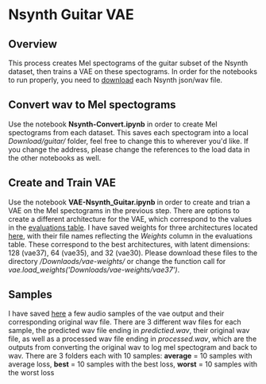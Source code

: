 # Nsynth Guitar VAE

## Overview
This process creates Mel spectograms of the guitar subset of the Nsynth dataset, then trains a VAE on these spectograms.
In order for the notebooks to run properly, you need to [download](https://magenta.tensorflow.org/datasets/nsynth#files) each Nsynth json/wav file.

## Convert wav to Mel spectograms
Use the notebook **Nsynth-Convert.ipynb** in order to create Mel spectograms from each dataset. 
This saves each spectogram into a local *Download/guitar/* folder, feel free to change this to wherever you'd like. 
If you change the address, please change the references to the load data in the other notebooks as well. 

## Create and Train VAE
Use the notebook **VAE-Nsynth_Guitar.ipynb** in order to create and trian a VAE on the Mel spectograms in the previous step. 
There are options to create a different architecture for the VAE, which correspond to the values in the [evaluations table](https://docs.google.com/spreadsheets/d/1qqgb4VIOz0YEg8GVdhi7kCllb62gEviTza2AdfUPOEA/edit?usp=sharing).
I have saved weights for three architectures located [here](https://drive.google.com/drive/folders/1BAkd8ViAsIUDWq8vsBOpceW28Vd75SQ1?usp=sharing), with their file names reflecting the _Weights_ column in the evaluations table. 
These correspond to the best architectures, with latent dimensions: 128 (vae37), 64 (vae35), and 32 (vae30). 
Please download these files to the directory */Downlaods/vae-weights/* or change the function call for *vae.load_weights('Downloads/vae-weights/vae37')*.

## Samples
I have saved [here](https://drive.google.com/drive/folders/1PL1AzyVl8lHLtSMjcBJaOa8mCcIPcdLJ?usp=sharing) a few audio samples of the vae output and their corresponding original wav file. There are 3 different wav files for each sample, the predicted wav file ending in _predictied.wav_, their original wav file, as well as a processed wav file ending in _processed.wav_, which are the outputs from converting the original wav to log mel spectogram and back to wav. 
There are 3 folders each with 10 samples: **average** = 10 samples with average loss, **best** = 10 samples with the best loss, **worst** = 10 samples with the worst loss
